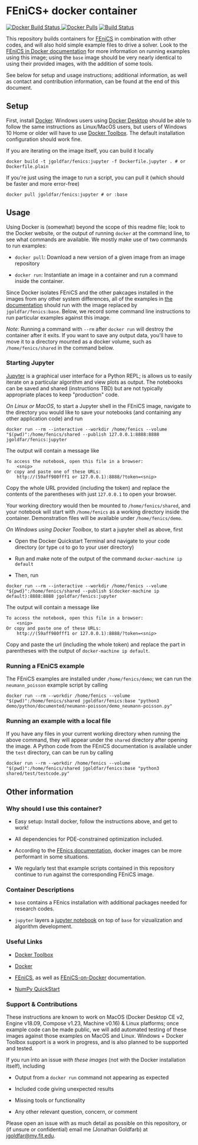 FEniCS+ docker container
=====

[![Docker Build Status](https://img.shields.io/docker/automated/jgoldfar/fenics.svg) ![Docker Pulls](https://img.shields.io/docker/pulls/jgoldfar/fenics.svg)](https://hub.docker.com/r/jgoldfar/fenics/)
[![Build Status](https://travis-ci.org/jgoldfar/fenics-docker.svg?branch=master)](https://travis-ci.org/jgoldfar/fenics-docker)

This repository builds containers for [FEniCS](https://fenicsproject.org/) in combination with other codes, and will also hold simple example files to drive a solver.
Look to the [FEniCS in Docker documentation](https://fenics.readthedocs.io/projects/containers/en/latest/) for more information on running examples using this image; using the `base` image should be very nearly identical to using their provided images, with the addition of some tools.

See below for setup and usage instructions; additional information, as well as contact and contribution information, can be found at the end of this document.



## Setup

First, install [Docker](https://docs.docker.com/engine/getstarted/step_one/).
Windows users using [Docker Desktop](https://www.docker.com/products/docker-desktop) should be able to follow the same instructions as Linux/MacOS users, but users of Windows 10 Home or older will have to use [Docker Toolbox](https://docs.docker.com/toolbox/toolbox_install_windows/).
The default installation configuration should work fine.

If you are iterating on the image itself, you can build it locally

```shell
docker build -t jgoldfar/fenics:jupyter -f Dockerfile.jupyter . # or Dockerfile.plain
```

If you're just using the image to run a script, you can pull it (which should be faster and more error-free)

```shell
docker pull jgoldfar/fenics:jupyter # or :base
```


## Usage

Using Docker is (somewhat) beyond the scope of this readme file; look to the Docker website, or the output of running `docker` at the command line, to see what commands are available.
We mostly make use of two commands to run examples:

* `docker pull`: Download a new version of a given image from an image repository

* `docker run`: Instantiate an image in a container and run a command inside the container.


Since Docker isolates FEniCS and the other pakcages installed in the images from any other system differences, all of the examples in [the documentation](https://fenics.readthedocs.io/projects/containers/en/latest/) should run with the image replaced by `jgoldfar/fenics:base`.
Below, we record some command line instructions to run particular examples against this image.

*Note*: Running a command with `--rm` after `docker run` will destroy the container after it exits.
If you want to save any output data, you'll have to move it to a directory mounted as a docker volume, such as `/home/fenics/shared` in the command below.

### Starting Jupyter

[Jupyter](http://www.jupyter.org) is a graphical user interface for a Python REPL; is allows us to easily iterate on a particular algorithm and view plots as output.
The notebooks can be saved and shared (instructions TBD) but are not typically appropriate places to keep "production" code.

*On Linux or MacOS*, to start a Jupyter shell in the FEniCS image, navigate to the directory you would like to save your notebooks (and containing any other application code) and run

```shell
docker run --rm --interactive --workdir /home/fenics --volume "$(pwd)":/home/fenics/shared --publish 127.0.0.1:8888:8888 jgoldfar/fenics:jupyter
```

The output will contain a message like

```
To access the notebook, open this file in a browser:
    <snip>
Or copy and paste one of these URLs:
    http://(59aff980fff1 or 127.0.0.1):8888/?token=<snip>
```

Copy the whole URL provided (including the token) and replace the contents of the parentheses with just `127.0.0.1` to open your browser.

Your working directory would then be mounted to `/home/fenics/shared`, and your notebook will start with `/home/fenics` as a working directory inside the container.
Demonstration files will be available under `/home/fenics/demo`.

*On Windows using Docker Toolbox*, to start a jupyter shell as above, first 

- Open the Docker Quickstart Terminal and navigate to your code directory (or type `cd` to go to your user directory)

- Run and make note of the output of the command `docker-machine ip default`

- Then, run

```shell
docker run --rm --interactive --workdir /home/fenics --volume "${pwd}":/home/fenics/shared --publish $(docker-machine ip default):8888:8888 jgoldfar/fenics:jupyter
```

The output will contain a message like

```
To access the notebook, open this file in a browser:
    <snip>
Or copy and paste one of these URLs:
    http://(59aff980fff1 or 127.0.0.1):8888/?token=<snip>
```

Copy and paste the url (including the whole token) and replace the part in parentheses with the output of `docker-machine ip default`.



### Running a FEniCS example

The FEniCS examples are installed under `/home/fenics/demo`; we can run the `neumann_poisson` example script by calling

```shell
docker run --rm --workdir /home/fenics --volume "$(pwd)":/home/fenics/shared jgoldfar/fenics:base "python3 demo/python/documented/neumann-poisson/demo_neumann-poisson.py"
```



### Running an example with a local file

If you have any files in your current working directory when running the above command, they will appear under the `shared` directory after opening the image.
A Python code from the FEniCS documentation is available under the `test` directory, can can be run by calling

```shell
docker run --rm --workdir /home/fenics --volume "$(pwd)":/home/fenics/shared jgoldfar/fenics:base "python3 shared/test/testcode.py"
```

## Other information



### Why should I use this container?

- Easy setup: Install docker, follow the instructions above, and get to work!

- All dependencies for PDE-constrained optimization included.

- According to the [FEnics documentation](https://fenics.readthedocs.io/projects/containers/en/latest/performance.html), docker images can be more performant in some situations.

- We regularly test that example scripts contained in this repository continue to run against the corresponding FEniCS image.

### Container Descriptions

* `base` contains a FEnics installation with additional packages needed for research codes.

* `jupyter` layers a [jupyter notebook](https://www.jupyter.org) on top of `base` for vizualization and algorithm development.

### Useful Links

* [Docker Toolbox](https://docs.docker.com/toolbox/overview/)

* [Docker](https://docs.docker.com/)

* [FEniCS](https://fenicsproject.org/), as well as [FEniCS-on-Docker](https://fenics.readthedocs.io/projects/containers/en/latest) documentation.

* [NumPy QuickStart](https://docs.scipy.org/doc/numpy/user/quickstart.html)



### Support & Contributions

These instructions are known to work on MacOS (Docker Desktop CE v2, Engine v18.09, Compose v1.23, Machine v0.16) & Linux platforms; once example code can be made public, we will add automated testing of these images against those examples on MacOS and Linux.
Windows + Docker Toolbox support is a work in progress, and is also planned to be supported and tested.

If you run into an issue *with these images* (not with the Docker installation itself), including

- Output from a `docker run` command not appearing as expected

- Included code giving unexpected results

- Missing tools or functionality

- Any other relevant question, concern, or comment

Please open an issue with as much detail as possible on this repository, or (if unsure or confidential) email me (Jonathan Goldfarb) at jgoldfar@my.fit.edu.
